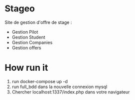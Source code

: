 # Stageo

Site de gestion d'offre de stage :
  - Gestion Pilot
  - Gestion Student
  - Gestion Companies
  - Gestion offers

# How run it

1. run docker-compose up -d
2. run full_bdd dans la nouvelle connexion mysql
3. Chercher localhost:1337/index.php dans votre navigateur 
